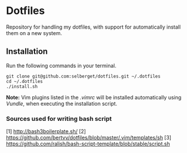 # Dotfiles

Repository for handling my dotfiles, with support for automatically install them on a new system.

## Installation

Run the following commands in your terminal.
```
git clone git@github.com:selberget/dotfiles.git ~/.dotfiles
cd ~/.dotfiles
./install.sh
```
**Note:** Vim plugins listed in the *.vimrc* will be installed automatically using *Vundle*, when executing the installation script.

### Sources used for writing bash script
[1] http://bash3boilerplate.sh/
[2] https://github.com/bertvv/dotfiles/blob/master/.vim/templates/sh
[3] https://github.com/ralish/bash-script-template/blob/stable/script.sh
